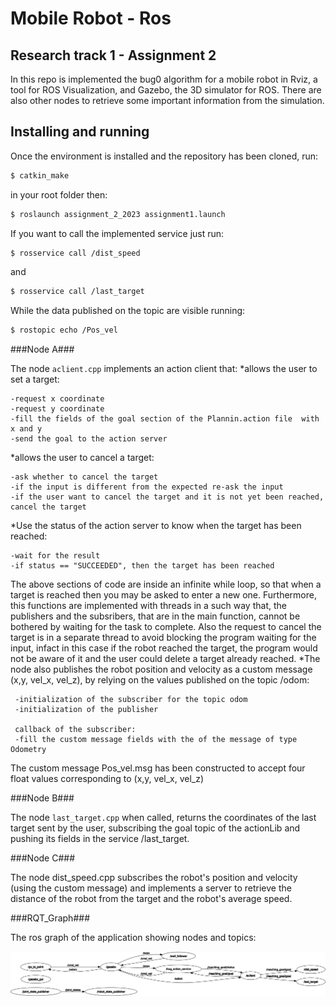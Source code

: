 Mobile Robot - Ros
================================

Research track 1 - Assignment 2 
-------------------------------

In this repo is implemented the bug0 algorithm for a mobile robot in Rviz, a tool for ROS Visualization, and Gazebo, the 3D simulator for ROS.
There are also other nodes to retrieve some important information from the simulation.

Installing and running
----------------------

Once the environment is installed and the repository has been cloned, run:
```bash
$ catkin_make
```
in your root folder then:
```bash
$ roslaunch assignment_2_2023 assignment1.launch
```
If you want to call the implemented service just run:
```bash
$ rosservice call /dist_speed
```
and
```bash
$ rosservice call /last_target
```
While the data published on the topic are visible running:
```bash
$ rostopic echo /Pos_vel
```

###Node A###


The node `aclient.cpp` implements an action client that:
*allows the user to set a target:
```plaintext
-request x coordinate
-request y coordinate
-fill the fields of the goal section of the Plannin.action file  with x and y
-send the goal to the action server
```
*allows the user to cancel a target:
```plaintext
-ask whether to cancel the target
-if the input is different from the expected re-ask the input
-if the user want to cancel the target and it is not yet been reached, cancel the target    
```
*Use the status of the action server to know when the target has been reached:
```plaintext
-wait for the result
-if status == "SUCCEEDED", then the target has been reached  
```
The above sections of code are inside an infinite while loop, so that when a target is reached then you may be asked to enter a new one.
Furthermore, this functions are implemented with threads in a such way that, the publishers and the subsribers, that are in the main function, cannot be bothered by waiting for the task to complete. Also the request to cancel the target is in a separate thread to avoid blocking the program waiting for the input, infact in this case if the robot reached the target, the program would not be aware of it and the user could delete a target already reached.
*The node also publishes the robot position and velocity as a custom message (x,y, vel_x, vel_z), by relying on the values published on the topic /odom:
```plaintext
 -initialization of the subscriber for the topic odom
 -initialization of the publisher 

 callback of the subscriber:
 -fill the custom message fields with the of the message of type Odometry
```
The custom message Pos_vel.msg has been constructed to accept four float values corresponding to (x,y, vel_x, vel_z)

###Node B###

The node `last_target.cpp` when called, returns the coordinates of the last target sent by the user, subscribing the goal topic of the actionLib and pushing its fields in the service /last_target.

###Node C###

The node dist_speed.cpp subscribes the robot's position and velocity (using the custom message) and implements a server to retrieve the distance of the robot from the target and the robot's average speed.

###RQT_Graph###

The ros graph of the application showing nodes and topics:

![Testo alternativo](/rosgraph.png)

